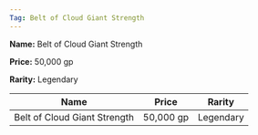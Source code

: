 ```yaml
---
Tag: Belt of Cloud Giant Strength
---
```


**Name:** Belt of Cloud Giant Strength

**Price:** 50,000 gp

**Rarity:** Legendary

| Name     | Price     | Rarity     |
| -------- | --------- | ---------- |
| Belt of Cloud Giant Strength | 50,000 gp | Legendary |
